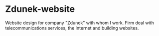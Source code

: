 # Zdunek-website
Website design for company "Zdunek" with whom I work. Firm deal with telecommunications services, the Internet and building websites.
